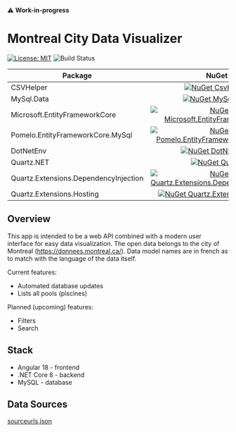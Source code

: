 ⚠️ **Work-in-progress**

# Montreal City Data Visualizer

[![License: MIT](https://img.shields.io/badge/License-MIT-yellow.svg)](https://opensource.org/licenses/MIT)
![Build Status](https://github.com/mxl98/city-data-visualizer/actions/workflows/dotnet-build.yml/badge.svg)


| Package                          | NuGet           |
| ---------------------------------|:---------------:|
| CSVHelper                        | [![NuGet CsvHelper](https://img.shields.io/nuget/v/CsvHelper.svg?style=flat)](https://www.nuget.org/packages/CsvHelper/) |
| MySql.Data                       | [![NuGet MySql.Data](https://img.shields.io/nuget/v/MySql.Data.svg?style=flat)](https://www.nuget.org/packages/MySql.Data/) |
| Microsoft.EntityFrameworkCore    | [![NuGet Microsoft.EntityFrameworkCore](https://img.shields.io/nuget/v/Microsoft.EntityFrameworkCore.svg?style=flat)](https://www.nuget.org/packages/Microsoft.EntityFrameworkCore/) |
| Pomelo.EntityFrameworkCore.MySql | [![NuGet Pomelo.EntityFrameworkCore.MySql](https://img.shields.io/nuget/v/Pomelo.EntityFrameworkCore.MySql.svg?style=flat)](https://www.nuget.org/packages/Pomelo.EntityFrameworkCore.MySql/) |
| DotNetEnv                        | [![NuGet DotNMetEnv](https://img.shields.io/nuget/v/DotNetEnv.svg?style=flat)](https://www.nuget.org/packages/DotNetEnv/) |
| Quartz.NET                       | [![NuGet Quartz](https://img.shields.io/nuget/v/Quartz.svg?style=flat)](https://www.nuget.org/packages/Quartz/) |
| Quartz.Extensions.DependencyInjection | [![NuGet Quartz.Extensions.DependencyInjection](https://img.shields.io/nuget/v/Quartz.Extensions.DependencyInjection.svg?style=flat)](https://www.nuget.org/packages/Quartz.Extensions.DependencyInjection/) |
| Quartz.Extensions.Hosting | [![NuGet Quartz.Extensions.Hosting](https://img.shields.io/nuget/v/Quartz.Extensions.Hosting.svg?style=flat)](https://www.nuget.org/packages/Quartz.Extensions.Hosting/) |

## Overview

This app is intended to be a web API combined with a modern user interface for easy data visualization. The open data belongs to the city of Montreal (https://donnees.montreal.ca/).
Data model names are in french as to match with the language of the data itself.

Current features:
* Automated database updates
* Lists all pools (piscines)

Planned (upcoming) features:
* Filters
* Search

## Stack

* Angular 18 - frontend
* .NET Core 8 - backend
* MySQL - database

## Data Sources

[sourceurls.json](https://github.com/mxl98/city-data-visualizer/blob/main/WebApi/static/sourceurls.json)